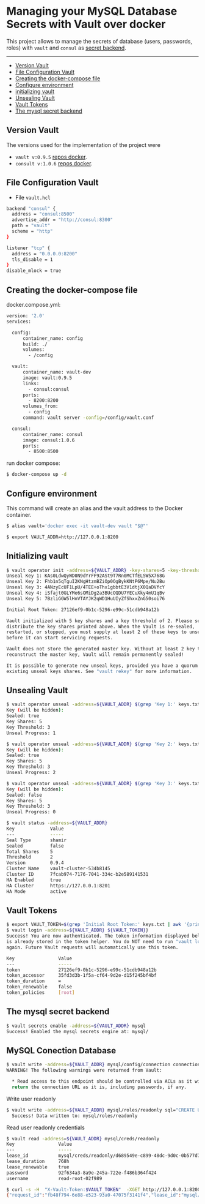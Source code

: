 # Managing your MySQL Database Secrets with Vault over docker

This project allows to manage the secrets of database (users, passwords, roles) with `vault` and `consul` as [secret backend](https://www.vaultproject.io/docs/secrets/consul/).

---------

- [Version Vault](#version-vault)
- [File Configuration Vault](#file-onfiguration-vault)
- [Creating the docker-compose file](#creating-the-docker-compose-file)
- [Configure environment](#configure-environment)
- [initializing vault](#initializing-vault)
- [Unsealing Vault](#unsealing-vault)
- [Vault Tokens](#vault-tokens)
- [The mysql secret backend](#the-mysql-secret-backend)

## Version Vault

The versions used for the implementation of the project were

- `vault v:0.9.5`  [repos docker](https://hub.docker.com/_/vault/).
- `consult v:1.0.6` [repos docker](https://hub.docker.com/_/consul/).

## File Configuration Vault

- File `vault.hcl`

```bash
backend "consul" {
  address = "consul:8500"
  advertise_addr = "http://consul:8300"
  path = "vault"
  scheme = "http"
}

listener "tcp" {
  address = "0.0.0.0:8200"
  tls_disable = 1
}
disable_mlock = true

````

## Creating the docker-compose file

docker.compose.yml:

```bash
version: '2.0'
services:

  config:
      container_name: config
      build: ./
      volumes:
        - /config

  vault:
      container_name: vault-dev
      image: vault:0.9.5
      links:
        - consul:consul
      ports:
        - 8200:8200
      volumes_from:
        - config
      command: vault server -config=/config/vault.conf

  consul:
      container_name: consul
      image: consul:1.0.6
      ports:
        - 8500:8500
```

run docker compose:

```bash
$ docker-compose up -d
```

## Configure environment

This command will create an alias and the vault address to the Docker container.

```bash
$ alias vault='docker exec -it vault-dev vault "$@"'

$ export VAULT_ADDR=http://127.0.0.1:8200
```

## Initializing vault


```bash
$ vault operator init -address=${VAULT_ADDR} -key-shares=5 -key-threshold=2 > keys.txt
Unseal Key 1: KAs0LdwQyWD0N9dYrFF92ASt9T7Rn0MCTfELSW5X768G
Unseal Key 2: Fhb1n5qTguI2KNgHtzmBZiOp0OgBykKNtP6Mpe/Nu2Bu
Unseal Key 3: 4ANzyEcUF1LpU/4TEE+oThx1gbbtE3V1dtjX0QaDVfcY
Unseal Key 4: iSfajt0GLYMe6sOMiDg2a3BUcOQDU7YECuXky4mU1qBv
Unseal Key 5: 7BzliGGW5lHnVTAYJK2qWD1HuUIyZfShxxZnG50soi76

Initial Root Token: 27126ef9-0b1c-5296-e99c-51cdb948a12b

Vault initialized with 5 key shares and a key threshold of 2. Please securely
distribute the key shares printed above. When the Vault is re-sealed,
restarted, or stopped, you must supply at least 2 of these keys to unseal it
before it can start servicing requests.

Vault does not store the generated master key. Without at least 2 key to
reconstruct the master key, Vault will remain permanently sealed!

It is possible to generate new unseal keys, provided you have a quorum of
existing unseal keys shares. See "vault rekey" for more information.

```

## Unsealing Vault

```bash
$ vault operator unseal -address=${VAULT_ADDR} $(grep 'Key 1:' keys.txt | awk '{print $NF}')
Key (will be hidden):
Sealed: true
Key Shares: 5
Key Threshold: 3
Unseal Progress: 1

$ vault operator unseal -address=${VAULT_ADDR} $(grep 'Key 2:' keys.txt | awk '{print $NF}')
Key (will be hidden):
Sealed: true
Key Shares: 5
Key Threshold: 3
Unseal Progress: 2

$ vault operator unseal -address=${VAULT_ADDR} $(grep 'Key 3:' keys.txt | awk '{print $NF}')
Key (will be hidden):
Sealed: false
Key Shares: 5
Key Threshold: 3
Unseal Progress: 0

$ vault status -address=${VAULT_ADDR}
Key             Value
---             -----
Seal Type       shamir
Sealed          false
Total Shares    5
Threshold       2
Version         0.9.4
Cluster Name    vault-cluster-534b8145
Cluster ID      7fcab974-7176-7041-334c-b2e589141531
HA Enabled      true
HA Cluster      https://127.0.0.1:8201
HA Mode         active

```

## Vault Tokens

```bash
$ export VAULT_TOKEN=$(grep 'Initial Root Token:' keys.txt | awk '{print substr($NF, 1, length($NF)-1)}')
$ vault login -address=${VAULT_ADDR} ${VAULT_TOKEN}}
Success! You are now authenticated. The token information displayed below
is already stored in the token helper. You do NOT need to run "vault login"
again. Future Vault requests will automatically use this token.

Key                Value
---                -----
token              27126ef9-0b1c-5296-e99c-51cdb948a12b
token_accessor     35fd3d3b-1f5a-cf64-9d2e-d15f245bf4bf
token_duration     ∞
token_renewable    false
token_policies     [root]

```

## The mysql secret backend

```bash
$ vault secrets enable -address=${VAULT_ADDR} mysql
Success! Enabled the mysql secrets engine at: mysql/
```

## MySQL Conection Database

```bash
$ vault write -address=${VAULT_ADDR} mysql/config/connection connection_url="root:rootpw@tcp(127.0.0.1:3306)/"
WARNING! The following warnings were returned from Vault:

  * Read access to this endpoint should be controlled via ACLs as it will
  return the connection URL as it is, including passwords, if any.

```

Write user readonly

```bash
$ vault write -address=${VAULT_ADDR} mysql/roles/readonly sql="CREATE USER '{{name}}'@'%' IDENTIFIED BY '{{password}}';GRANT SELECT ON *.* TO '{{name}}'@'%';"
  Success! Data written to: mysql/roles/readonly

```

Read user readonly credentials

```bash
$ vault read -address=${VAULT_ADDR} mysql/creds/readonly
Key                Value
---                -----
lease_id           mysql/creds/readonly/d689549e-c899-48dc-9d0c-0b577d77b839
lease_duration     768h
lease_renewable    true
password           92f634a3-8a9e-245a-722e-f486b364f424
username           read-root-02f989

```  

```bash
$ curl -s -H  "X-Vault-Token:$VAULT_TOKEN"  -XGET http://127.0.0.1:8200/v1/mysql/creds/readonly
{"request_id":"fb48f794-6e88-e523-93a0-47075f3141f4","lease_id":"mysql/creds/readonly/15d331a5-9158-e876-2230-fe2de04e0456","renewable":true,"lease_duration":2764800,"data":{"password":"db6c08f8-36af-8954-a807-66cb6cb1c9d4","username":"read-root-b98d82"},"wrap_info":null,"warnings":null,"auth":null}

```
